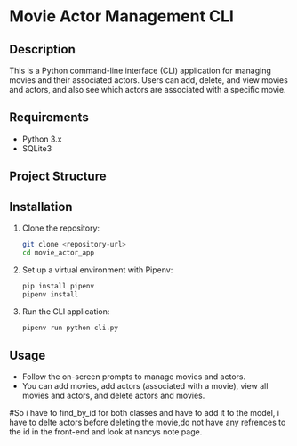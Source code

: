 # Movie Actor Management CLI

## Description
This is a Python command-line interface (CLI) application for managing movies and their associated actors. Users can add, delete, and view movies and actors, and also see which actors are associated with a specific movie.

## Requirements
- Python 3.x
- SQLite3

## Project Structure

## Installation
1. Clone the repository:
    ```bash
    git clone <repository-url>
    cd movie_actor_app
    ```

2. Set up a virtual environment with Pipenv:
    ```bash
    pip install pipenv
    pipenv install
    ```

3. Run the CLI application:
    ```bash
    pipenv run python cli.py
    ```

## Usage
- Follow the on-screen prompts to manage movies and actors.
- You can add movies, add actors (associated with a movie), view all movies and actors, and delete actors and movies.

#So i have to find_by_id for both classes and have to add it to the model, i have to delte actors before deleting the movie,do not have any refrences to the id in the front-end and look at nancys note page.